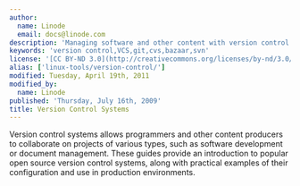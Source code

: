 ```yaml
---
author:
  name: Linode
  email: docs@linode.com
description: 'Managing software and other content with version control systems.'
keywords: 'version control,VCS,git,cvs,bazaar,svn'
license: '[CC BY-ND 3.0](http://creativecommons.org/licenses/by-nd/3.0/us/)'
alias: ['linux-tools/version-control/']
modified: Tuesday, April 19th, 2011
modified_by:
  name: Linode
published: 'Thursday, July 16th, 2009'
title: Version Control Systems
---
```


Version control systems allows programmers and other content producers to collaborate on projects of various types, such as software development or document management. These guides provide an introduction to popular open source version control systems, along with practical examples of their configuration and use in production environments.
